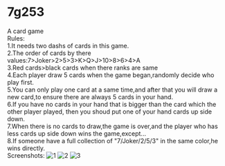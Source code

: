 # 7g253
A card game<br>
Rules:<br>
1.It needs two dashs of cards in this game.<br>
2.The order of cards by there values:7>Joker>2>5>3>K>Q>J>10>8>6>4>A<br>
3.Red cards>black cards when there ranks are same<br>
4.Each player draw 5 cards when the game began,randomly decide who play first.<br>
5.You can only play one card at a same time,and after that you will draw a new card,to ensure there are always 5 cards in your hand.<br>
6.If you have no cards in your hand that is bigger than the card which the other player played, then you shoud put one of your hand cards up side down.<br>
7.When there is no cards to draw,the game is over,and the player who has less cards up side down wins the game,except...<br>
8.If someone have a full collection of "7/Joker/2/5/3" in the same color,he wins directly.<br>
Screenshots:
![1](http://img.blog.csdn.net/20140412152503765)
![2](http://img.blog.csdn.net/20140412143531468)
![3](http://img.blog.csdn.net/20140412143524296)
